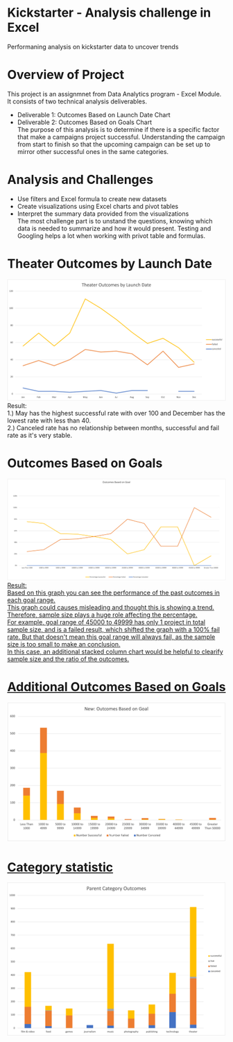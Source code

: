 # Kickstarter - Analysis challenge in Excel
Performaning analysis on kickstarter data to uncover trends


# Overview of Project
This project is an assignmnet from Data Analytics program - Excel Module. It consists of two technical analysis deliverables. 
- Deliverable 1: Outcomes Based on Launch Date Chart<br>
- Deliverable 2: Outcomes Based on Goals Chart<br>
The purpose of this analysis is to determine if there is a specific factor that make a campaigns project successful. Understanding the campaign from start to finish so that the upcoming campaign can be set up to mirror other successful ones in the same categories. 


# Analysis and Challenges
- Use filters and Excel formula to create new datasets<br>
- Create visualizations using Excel charts and pivot tables<br>
- Interpret the summary data provided from the visualizations<br>
The most challenge part is to unstand the questions, knowing which data is needed to summarize and how it would present.
Testing and Googling helps a lot when working with privot table and formulas. 


# Theater Outcomes by Launch Date
![date](Resources/Theater_Outcomes_vs_Launch.png)
Result:<br>
1.) May has the highest successful rate with over 100 and December has the lowest rate with less than 40.<br>
2.) Canceled rate has no relationship between months, successful and fail rate as it's very stable. 


# Outcomes Based on Goals
![goals](Resources/Outcomes_vs_Goals.png)
<u>Result:<br>
Based on this graph you can see the performance of the past outcomes in each goal range.<br>
This graph could causes misleading and thought this is showing a trend.
Therefore, sample size plays a huge role affecting the percentage.<br>
For example, goal range of 45000 to 49999 has only 1 project in total sample size, and is a failed result, which shifted the graph with a 100% fail rate.
But that doesn't mean this goal range will always fail, as the sample size is too small to make an conclusion.<br>
In this case, an additional stacked column chart would be helpful to clearify sample size and the ratio of the outcomes.<br>

# Additional Outcomes Based on Goals
![new goals](Resources/New_Outcomes_vs_Goals.png)


# Category statistic
![parent](Resources/Parent_Category_Outcomes.png)
